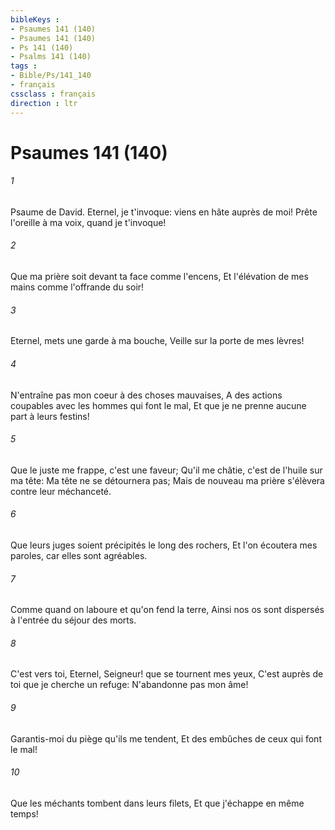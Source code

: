 ```yaml
---
bibleKeys : 
- Psaumes 141 (140)
- Psaumes 141 (140)
- Ps 141 (140)
- Psalms 141 (140)
tags : 
- Bible/Ps/141_140
- français
cssclass : français
direction : ltr
---
```


# Psaumes 141 (140)

###### 1
Psaume de David. Eternel, je t'invoque: viens en hâte auprès de moi! Prête l'oreille à ma voix, quand je t'invoque!
###### 2
Que ma prière soit devant ta face comme l'encens, Et l'élévation de mes mains comme l'offrande du soir!
###### 3
Eternel, mets une garde à ma bouche, Veille sur la porte de mes lèvres!
###### 4
N'entraîne pas mon coeur à des choses mauvaises, A des actions coupables avec les hommes qui font le mal, Et que je ne prenne aucune part à leurs festins!
###### 5
Que le juste me frappe, c'est une faveur; Qu'il me châtie, c'est de l'huile sur ma tête: Ma tête ne se détournera pas; Mais de nouveau ma prière s'élèvera contre leur méchanceté.
###### 6
Que leurs juges soient précipités le long des rochers, Et l'on écoutera mes paroles, car elles sont agréables.
###### 7
Comme quand on laboure et qu'on fend la terre, Ainsi nos os sont dispersés à l'entrée du séjour des morts.
###### 8
C'est vers toi, Eternel, Seigneur! que se tournent mes yeux, C'est auprès de toi que je cherche un refuge: N'abandonne pas mon âme!
###### 9
Garantis-moi du piège qu'ils me tendent, Et des embûches de ceux qui font le mal!
###### 10
Que les méchants tombent dans leurs filets, Et que j'échappe en même temps!
